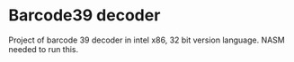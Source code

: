 # Barcode39 decoder

Project of barcode 39 decoder in intel x86, 32 bit version language.
NASM needed to run this.
